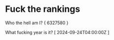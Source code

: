 # Fuck the rankings

Who the hell am I?
{ 6327580 }

What fucking year is it?
[ 2024-09-24T04:00:00Z ]
